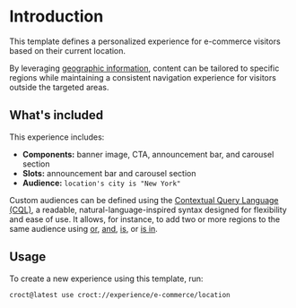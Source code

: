 # Introduction

This template defines a personalized experience for e-commerce visitors based on their current location.

By leveraging [geographic information](https://docs.croct.com/reference/cql/data-types/location?utm_medium=cli&utm_source=template&utm_campaign=00000000.CO.DE.e_commerce&utm_content=location), content can be tailored to specific regions while maintaining a consistent navigation experience for visitors outside the targeted areas.

## What's included

This experience includes:

- **Components:** banner image, CTA, announcement bar, and carousel section
- **Slots:** announcement bar and carousel section
- **Audience:** `location's city is "New York"`

Custom audiences can be defined using the [Contextual Query Language (CQL)](https://docs.croct.com/reference/cql/introduction?utm_medium=cli&utm_source=template&utm_campaign=00000000.CO.DE.e_commerce&utm_content=location), a readable, natural-language-inspired syntax designed for flexibility and ease of use. It allows, for instance, to add two or more regions to the same audience using [or](https://docs.croct.com/reference/cql/expressions/operations/logical#or), [and](https://docs.croct.com/reference/cql/expressions/operations/logical#and), [is](https://docs.croct.com/reference/cql/expressions/tests/comparison#equal), or [is in](https://docs.croct.com/reference/cql/expressions/tests/collection#in).

## Usage

To create a new experience using this template, run:

```js-pm
croct@latest use croct://experience/e-commerce/location
```
